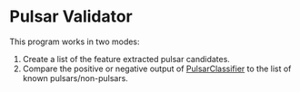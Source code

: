 # Pulsar Validator
This program works in two modes:
1. Create a list of the feature extracted pulsar candidates.
2. Compare the positive or negative output of [PulsarClassifier](https://github.com/jacob-ian/PulsarClassifier) to the list of known pulsars/non-pulsars.

